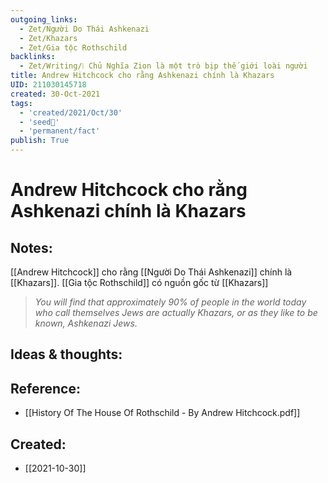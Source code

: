 ```yaml
---
outgoing_links:
  - Zet/Người Do Thái Ashkenazi
  - Zet/Khazars
  - Zet/Gia tộc Rothschild
backlinks:
  - Zet/Writing/❕ Chủ Nghĩa Zion là một trò bịp thế giới loài người
title: Andrew Hitchcock cho rằng Ashkenazi chính là Khazars
UID: 211030145718
created: 30-Oct-2021
tags:
  - 'created/2021/Oct/30'
  - 'seed🥜'
  - 'permanent/fact'
publish: True
---
```

# Andrew Hitchcock cho rằng Ashkenazi chính là Khazars

## Notes:
[[Andrew Hitchcock]] cho rằng [[Người Do Thái Ashkenazi]] chính là [[Khazars]]. [[Gia tộc Rothschild]] có nguồn gốc từ [[Khazars]]

> *You will find that approximately 90% of people in the world today who call themselves Jews are actually Khazars, or as they like to be known, Ashkenazi Jews.*


## Ideas & thoughts:

## Reference:
- [[History Of The House Of Rothschild - By Andrew Hitchcock.pdf]]
## Created:
- [[2021-10-30]]
